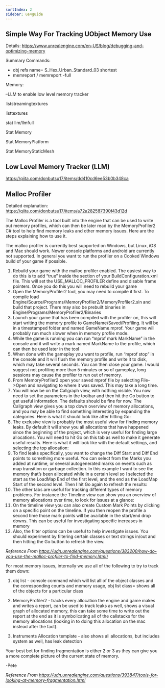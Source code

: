 ```yaml
---
sortIndex: 2
sidebar: ue4guide
---
```


## Simple Way For Tracking UObject Memory Use

Details: <https://www.unrealengine.com/en-US/blog/debugging-and-optimizing-memory>

Summary Commands:

- obj refs name= S_Hex_Urban_Standard_03 shortest
- memreport / memreport -full

Memory:

–LLM to enable low level memory tracker

liststreamingtextures

listtextures

stat llm/llmfull

Stat Memory

Stat MemoryPlatform

Stat MemoryStaticMesh

## Low Level Memory Tracker (LLM)

<https://qiita.com/donbutsu17/items/dd410cd6ee53b0b348ca>

## Malloc Profiler

Detailed explanation: <https://qiita.com/donbutsu17/items/a72a282587390f43d12d>

The Malloc Profiler is a tool built into the engine that can be used to write out memory profiles, which can then be later read by the MemoryProfiler2 C# tool to help find memory leaks and other memory issues. Here are the steps explaining how to use it.

The malloc profiler is currently best supported on Windows, but Linux, iOS and Mac should work. Newer console platforms and android are currently not supported. In general you want to run the profiler on a Cooked Windows build of your game if possible.

1. Rebuild your game with the malloc profiler enabled. The easiest way to do this is to add “true” inside the section of your BuildConfiguration.xml file. This will set the USE_MALLOC_PROFILER define and disable frame pointers. Once you do this you will need to rebuild your game
1. Open the MemoryProfiler2 tool, you may need to compile it first. To compile load Engine/Source/Programs/MemoryProfiler2/MemoryProfiler2.sln and build that project. There may also be prebuilt binaries in Engine/Programs/MemoryProfiler2/Binaries
1. Launch your game that has been compiled with the profiler on, this will start writing the memory profile to GameName/Saved/Profiling. It will be in a timestamped folder and named GameName.mprof. Your game will probably run much slower when in memory profile mode.
1. While the game is running you can run “mprof mark MarkName” in the console and it will write a mark named MarkName to the profile, which can then be used later in the tool
1. When done with the gameplay you want to profile, run “mprof stop” in the console and it will flush the memory profile and write it to disk, which may take several seconds. You can then close your game. I would suggest not profiling more than 5 minutes or so of gameplay, long sessions may cause the profiler to run out of memory.
1. From MemoryProfiler2 open your saved mprof file by selecting File->Open and navigating to where it was saved. This may take a long time.
1. You will now be on the Callgraph view, with nothing visible. You now need to set the parameters in the toolbar and then hit the Go button to get useful information. The defaults should be fine for now. The Callgraph view gives you a top down overview of memory allocations, and you may be able to find something interesting by expanding the categories. Here is what it should look like after hitting Go:
1. The exclusive view is probably the most useful view for finding memory leaks. By default it will show you all allocations that have happened since the beginning of the project, which is very useful for finding large allocations. You will need to hit Go on this tab as well to make it generate useful results. Here is what it will look like with the default settings, and selecting the top allocation:
1. To find leaks specifically, you want to change the Diff Start and Diff End points to something more useful. You can select from the Marks you added at runtime, or several autogenerated marks on events such as map transition or garbage collection. In this example I want to see the memory that’s been allocated while in a certain level so I selected the start as the LoadMap End of the first level, and the end as the LoadMap Start of the second level. Then I hit Go again to refresh the results:
1. The other tabs are useful for tracking different types of memory problems. For instance the Timeline view can show you an overview of memory allocations over time, to look for issues at a glance:
1. On the timeline view you can also create Custom Mark Points by clicking on a specific point on the timeline. If you then reopen the profile a second time those mark points will be available in the start/end drop downs. This can be useful for investigating specific increases in memory
1. Also, the filter options can be useful to help investigate issues. You should experiment by filtering certain classes or text strings in/out and then hitting the Go button to refresh the view.

*Reference From <https://udn.unrealengine.com/questions/383200/how-do-you-use-the-malloc-profiler-to-find-memory.html)>*

For most memory issues, internally we use all of the following to try to track them down:

1. obj list - console command which will list all of the object classes and the corresponding counts and memory usage, obj list class= shows all of the objects for a particular class

1. MemoryProfiler2 - tracks every allocation the engine and game makes and writes a report, can be used to track leaks as well, shows a visual graph of allocated memory, this can take some time to write out the report at the end as it is symbolicating all of the callstacks for the memory allocations (looking in to doing this allocation on the mac instead after the fact).

1. Instruments Allocation template - also shows all allocations, but includes system as well, has leak detection

Your best bet for finding fragmentation is either 2 or 3 as they can give you a more complete picture of the current state of memory.

\-Pete

*Reference From <https://udn.unrealengine.com/questions/393847/tools-for-looking-at-memory-fragmentation.html>*

